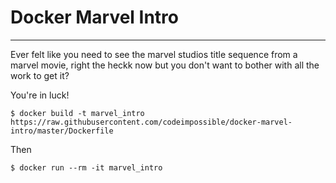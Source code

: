# Docker Marvel Intro
----

Ever felt like you need to see the marvel studios title sequence from a marvel movie, right the heckk now but you don't want to bother with all the work to get it?

You're in luck!

```
$ docker build -t marvel_intro https://raw.githubusercontent.com/codeimpossible/docker-marvel-intro/master/Dockerfile
```

Then
```
$ docker run --rm -it marvel_intro
```
